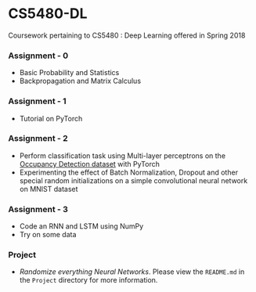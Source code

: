 # CS5480-DL
Coursework pertaining to CS5480 : Deep Learning offered in Spring 2018

### Assignment - 0
+ Basic Probability and Statistics
+ Backpropagation and Matrix Calculus

### Assignment - 1
+ Tutorial on PyTorch

### Assignment - 2
+ Perform classification task using Multi-layer perceptrons on the [Occupancy Detection dataset](https://archive.ics.uci.edu/ml/datasets/Occupancy+Detection+) with PyTorch
+ Experimenting the effect of Batch Normalization, Dropout and other special random initializations on a simple convolutional neural network on MNIST dataset

### Assignment - 3
+ Code an RNN and LSTM using NumPy
+ Try on some data

### Project
+ _Randomize everything Neural Networks_. Please view the `README.md` in the `Project` directory for more information.
